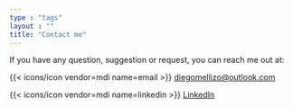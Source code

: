 ```yaml
---
type : "tags"
layout : ""
title: "Contact me"
---
```


If you have any question, suggestion or request, you can reach me out at:

{{< icons/icon vendor=mdi name=email >}} diegomellizo@outlook.com

{{< icons/icon vendor=mdi name=linkedin >}} [LinkedIn](https://linkedin.com/in/diego-alexander-mellizo-cañón-0a199985)
